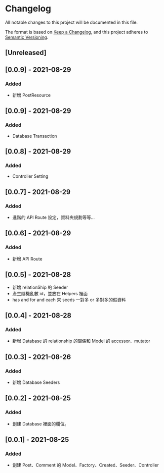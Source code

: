 # Changelog
All notable changes to this project will be documented in this file.

The format is based on [Keep a Changelog](https://keepachangelog.com/en/1.0.0/),
and this project adheres to [Semantic Versioning](https://semver.org/spec/v2.0.0.html).

## [Unreleased]
## [0.0.9] - 2021-08-29
### Added
- 新增 PostResource

## [0.0.9] - 2021-08-29
### Added
- Database Transaction

## [0.0.8] - 2021-08-29
### Added
- Controller Setting

## [0.0.7] - 2021-08-29
### Added
- 進階的 API Route 設定，資料夾規劃等等...

## [0.0.6] - 2021-08-29
### Added
- 新增 API Route

## [0.0.5] - 2021-08-28
- 新增 relationShip 的 Seeder
- 產生隨機亂數 id，並放在 Helpers 裡面
- has and for and each 來 seeds 一對多 or 多對多的假資料

## [0.0.4] - 2021-08-28
### Added
- 新增 Database 的 relationship 的關係和 Model 的 accessor、mutator

## [0.0.3] - 2021-08-26
### Added
- 新增 Database Seeders

## [0.0.2] - 2021-08-25
### Added
- 創建 Database 裡面的欄位。

## [0.0.1] - 2021-08-25
### Added
- 創建 Post、Comment 的 Model、Factory、Created、Seeder、Controller




